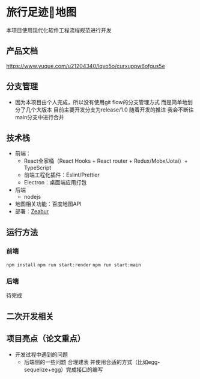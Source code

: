# 旅行足迹👣地图

本项目使用现代化软件工程流程规范进行开发

## 产品文档

https://www.yuque.com/u21204340/lqvo5o/curxuppw6ofgus5e

## 分支管理

* 因为本项目由个人完成，所以没有使用git flow的分支管理方式 而是简单地划分了几个大版本 目前主要开发分支为release/1.0 随着开发的推进 我会不断往main分支中进行合并

## 技术栈

* 前端：
  * React全家桶（React Hooks + React router + Redux/Mobx/Jotai）+ TypeScript
  * 前端工程化插件：Eslint/Prettier
  * Electron：桌面端应用打包
* 后端
  * nodejs
* 地图相关功能：百度地图API
* 部署：[Zeabur](https://zeabur.com)

## 运行方法

### 前端

`npm install`
`npm run start:render`
`npm run start:main`

### 后端

待完成

## 二次开发相关

## 项目亮点（论文重点）

* 开发过程中遇到的问题
  * 后端侧的一些问题 合理建表 并使用合适的方式（比如egg-sequelize+egg）完成接口的编写
